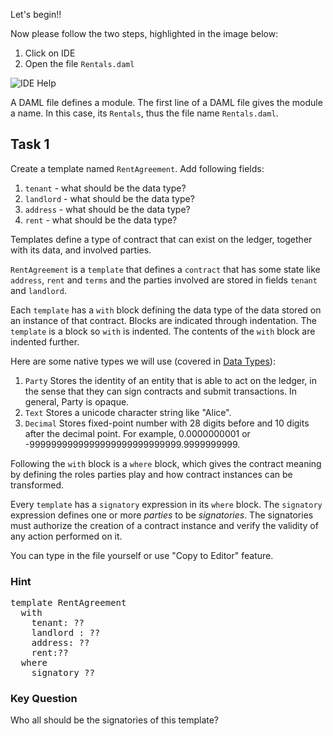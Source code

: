 Let's begin!! 

Now please follow the two steps, highlighted in the image below:
1. Click on IDE
2. Open the file `Rentals.daml`

![IDE Help](/vivek-da/courses/dojos/dojo101/assets/idehelp.png)


A DAML file defines a module. The first line of a DAML file gives the module a name. In this case, its `Rentals`, thus the file name `Rentals.daml`.


## Task 1
Create a template named `RentAgreement`.
Add following fields:
1. `tenant` - what should be the data type?
2. `landlord` - what should be the data type?
3. `address` - what should be the data type?
4. `rent` - what should be the data type?
<!-- 5. `terms` - this should be a list of terms, what should be the data type? -->

Templates define a type of contract that can exist on the ledger, together with its data, and involved parties.

`RentAgreement` is a `template` that defines a `contract` that has some state like `address`, `rent` and `terms` and the  parties involved are stored in fields `tenant` and `landlord`.

Each `template` has a `with` block defining the data type of the data stored on an instance of that contract. Blocks are indicated through indentation. The `template` is a block so `with` is indented. The contents of the `with` block are indented further.

Here are some native types we will use (covered in [Data Types](https://docs.daml.com/daml/intro/3_Data.html#data-types)):
1. `Party` Stores the identity of an entity that is able to act on the ledger, in the sense that they can sign contracts and submit transactions. In general, Party is opaque.
2. `Text` Stores a unicode character string like "Alice".
3. `Decimal` Stores fixed-point number with 28 digits before and 10 digits after the decimal point. For example, 0.0000000001 or -9999999999999999999999999999.9999999999.

Following the `with` block is a `where` block, which gives the contract meaning by defining the roles parties play and how contract instances can be transformed.

Every `template` has a `signatory` expression in its `where` block. The `signatory` expression defines one or more _parties_ to be _signatories_. The signatories must authorize the creation of a contract instance and verify the validity of any action performed on it.


You can type in the file yourself or use "Copy to Editor" feature.
### Hint
<pre class="file" data-filename="daml/Rentals.daml">
template RentAgreement
  with
    tenant: ??
    landlord : ??
    address: ??
    rent:??
  where
    signatory ??    
</pre>

### Key Question
Who all should be the signatories of this template?